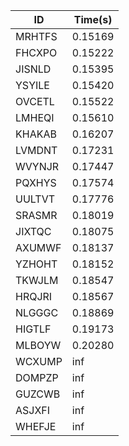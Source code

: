 |ID|Time(s)|
|-|-|
|MRHTFS|0.15169|
|FHCXPO|0.15222|
|JISNLD|0.15395|
|YSYILE|0.15420|
|OVCETL|0.15522|
|LMHEQI|0.15610|
|KHAKAB|0.16207|
|LVMDNT|0.17231|
|WVYNJR|0.17447|
|PQXHYS|0.17574|
|UULTVT|0.17776|
|SRASMR|0.18019|
|JIXTQC|0.18075|
|AXUMWF|0.18137|
|YZHOHT|0.18152|
|TKWJLM|0.18547|
|HRQJRI|0.18567|
|NLGGGC|0.18869|
|HIGTLF|0.19173|
|MLBOYW|0.20280|
|WCXUMP|inf|
|DOMPZP|inf|
|GUZCWB|inf|
|ASJXFI|inf|
|WHEFJE|inf|
